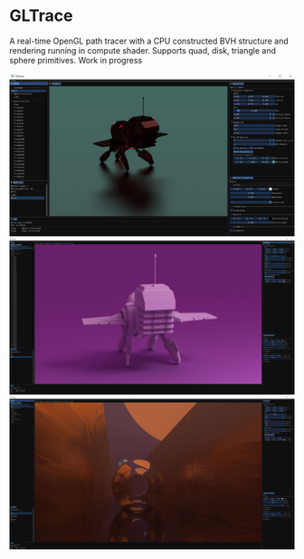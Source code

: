 # GLTrace
A real-time OpenGL path tracer with a CPU constructed BVH structure and rendering running in compute shader. Supports quad, disk, triangle and sphere primitives. Work in progress

![Demo Screenshot](https://github.com/henrypaul2001/GLTrace/blob/master/Images/demoscreenshot.JPG?raw=true)
![Pink Demo Screenshot](https://github.com/henrypaul2001/GLTrace/blob/c8ff6585b8b45c90fa20dda2d929a06e657f8b4f/Images/demoShotPinkSkyModel.JPG)
![Weird Alien Hallway](https://github.com/henrypaul2001/GLTrace/blob/c8ff6585b8b45c90fa20dda2d929a06e657f8b4f/Images/weirdAlienHallway.JPG)
